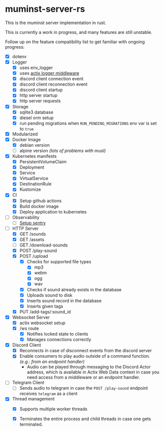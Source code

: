 # muminst-server-rs

This is the muminst server implementation in rust.

This is currently a work in progress, and many features are still unstable.

Follow up on the feature compatibility list to get familiar with ongoing progress:

- [x] dotenv 
- [x] Logger
    - [x] uses env_logger
    - [x] uses [actix logger middleware](https://actix.rs/actix-web/actix_web/middleware/struct.Logger.html)
    - [x] discord client connection event 
    - [x] discord client reconnection event
    - [x] discord client startup
    - [x] http server startup
    - [x] http server requests
- [x] Storage
    - [x] sqlite3 database
    - [x] diesel orm setup
    - [x] run pending migrations when `RUN_PENDING_MIGRATIONS` env var is set to `true`
- [x] Modularized
- [x] Docker Image
    - [x] debian version
    - [ ] alpine version _(lots of problems with musl)_
- [x] Kubernetes manifests
    - [x] PersistentVolumeClaim
    - [x] Deployment
    - [x] Service
    - [x] VirtualService
    - [x] DestinationRule 
    - [x] Kustomize
- [x] CI
    - [x] Setup github actions
    - [x] Build docker image
    - [x] Deploy application to kubernetes
- [ ] Observability
    - [ ] [Setup sentry](https://docs.sentry.io/platforms/rust/guides/actix-web/)
- [ ] HTTP Server
    - [x] GET /sounds
    - [x] GET /assets
    - [ ] GET /download-sounds
    - [x] POST /play-sound
    - [x] POST /upload
        - [x] Checks for supported file types
            - [x] mp3
            - [x] webm
            - [x] ogg
            - [x] wav
        - [x] Checks if sound already exists in the database
        - [x] Uploads sound to disk
        - [x] Inserts sound record in the database
        - [x] Inserts given tags
    - [x] PUT /add-tags/:sound_id
- [x] Websocket Server
    - [x] actix websocket setup 
    - [x] /ws route
        - [x] Notifies locked state to clients
        - [x] Manages connections correctly
- [x] Discord Client
    - [x] Reconnects in case of disconnect events from the discord server
    - [x] Enable consumers to play audio outside of a command function. _(e.g.: from an endpoint handler)_
      - Audio can be played through messaging to the Discord Actor address, which is available in Actix Web Data context in case you need access from a middleware or an endpoint handler.
- [ ] Telegram Client
    - [ ] Sends audio to telegram in case the `POST /play-sound` endpoint receives `telegram` as a client
- [x] Thread management
    - [x] Supports multiple worker threads
    - [x] Terminates the entire process and child threads in case one gets terminated.

